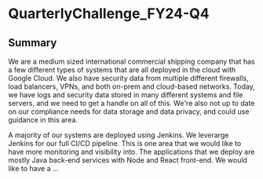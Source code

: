 # QuarterlyChallenge_FY24-Q4

## Summary
We are a medium sized international commercial shipping company that has a few different types of systems that are all deployed in the cloud with Google Cloud.  We also have security data from multiple different firewalls, load balancers, VPNs, and both on-prem and cloud-based networks. Today, we have logs and security data stored in many different systems and file servers, and we need to get a handle on all of this. We're also not up to date on our compliance needs for data storage and data privacy, and could use guidance in this area. 

A majority of our systems are deployed using Jenkins.  We leverarge Jenkins for our full CI/CD pipeline.  This is one area that we would like to have more monitoring and visibility into.  The applications that we deploy are mostly Java back-end services with Node and React front-end.  We would like to have a ...

